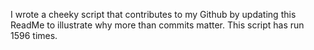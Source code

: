 I wrote a cheeky script that contributes to my Github by updating this ReadMe to illustrate why more than commits matter. This script has run 1596 times.